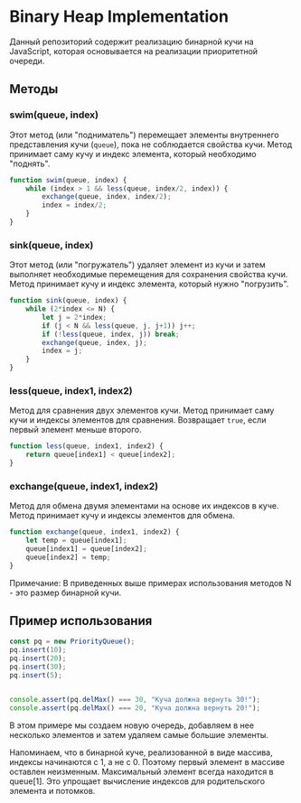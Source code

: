 # Binary Heap Implementation

Данный репозиторий содержит реализацию бинарной кучи на JavaScript, которая основывается на реализации приоритетной очереди.

## Методы

### swim(queue, index)

Этот метод (или "подниматель") перемещает элементы внутреннего представления кучи (`queue`), пока не соблюдается свойства кучи. Метод принимает саму кучу и индекс элемента, который необходимо "поднять".

```javascript
function swim(queue, index) {
    while (index > 1 && less(queue, index/2, index)) {
        exchange(queue, index, index/2);
        index = index/2;
    }
}
```

### sink(queue, index)

Этот метод (или "погружатель") удаляет элемент из кучи и затем выполняет необходимые перемещения для сохранения свойства кучи. Метод принимает кучу и индекс элемента, который нужно "погрузить".

```javascript
function sink(queue, index) {
    while (2*index <= N) {
        let j = 2*index;
        if (j < N && less(queue, j, j+1)) j++;
        if (!less(queue, index, j)) break;
        exchange(queue, index, j);
        index = j;
    }
}
```

### less(queue, index1, index2)

Метод для сравнения двух элементов кучи. Метод принимает саму кучи и индексы элементов для сравнения. Возвращает `true`, если первый элемент меньше второго.

```javascript
function less(queue, index1, index2) {
    return queue[index1] < queue[index2];
}
```

### exchange(queue, index1, index2)

Метод для обмена двумя элементами на основе их индексов в куче. Метод принимает кучу и индексы элементов для обмена.

```javascript
function exchange(queue, index1, index2) {
    let temp = queue[index1];
    queue[index1] = queue[index2];
    queue[index2] = temp;
}
```
Примечание: В приведенных выше примерах использования методов N - это размер бинарной кучи.

## Пример использования

```javascript
const pq = new PriorityQueue();
pq.insert(10);
pq.insert(20);
pq.insert(30);
pq.insert(5);


console.assert(pq.delMax() === 30, "Куча должна вернуть 30!");
console.assert(pq.delMax() === 20, "Куча должна вернуть 20!");

```
В этом примере мы создаем новую очередь, добавляем в нее несколько элементов и затем удаляем самые большие элементы.

Напоминаем, что в бинарной куче, реализованной в виде массива, индексы начинаются с 1, а не с 0. Поэтому первый элемент в массиве оставлен неизменным. Максимальный элемент всегда находится в queue[1]. Это упрощает вычисление индексов для родительского элемента и потомков.